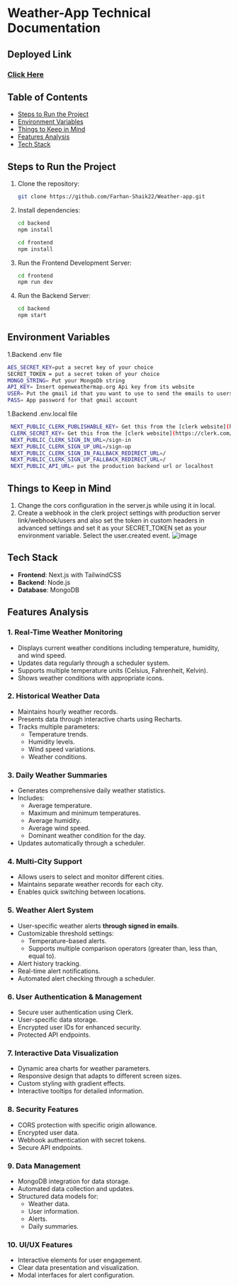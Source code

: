 # Weather-App Technical Documentation

## Deployed Link

### [Click Here](https://weather-app-clerk.vercel.app/)

## Table of Contents

- [Steps to Run the Project](#steps-to-run-the-project)
- [Environment Variables](#environment-variables)
- [Things to Keep in Mind](#things-to-keep-in-mind)
- [Features Analysis](#features-analysis)
- [Tech Stack](#tech-stack)

## Steps to Run the Project

1. Clone the repository:

   ```bash
   git clone https://github.com/Farhan-Shaik22/Weather-app.git
   ```

2. Install dependencies:

   ```bash
   cd backend
   npm install
   ```
    ```bash
   cd frontend
   npm install
   ```

3. Run the Frontend Development Server:

   ```bash
   cd frontend
   npm run dev
   ```
4. Run the Backend Server:

   ```bash
   cd backend
   npm start
   ```

## Environment Variables

1.Backend .env file
   ```bash
  AES_SECRET_KEY=put a secret key of your choice
  SECRET_TOKEN = put a secret token of your choice
  MONGO_STRING= Put your MongoDb string
  API_KEY= Insert openweathermap.org Api key from its website
  USER= Put the gmail id that you want to use to send the emails to users for alerts
  PASS= App password for that gmail account
   ```
1.Backend .env.local file
   ```bash
    NEXT_PUBLIC_CLERK_PUBLISHABLE_KEY= Get this from the [clerk website](https://clerk.com/) after configuring a project for next js.
    CLERK_SECRET_KEY= Get this from the [clerk website](https://clerk.com/) after configuring a project for next js.
    NEXT_PUBLIC_CLERK_SIGN_IN_URL=/sign-in
    NEXT_PUBLIC_CLERK_SIGN_UP_URL=/sign-up
    NEXT_PUBLIC_CLERK_SIGN_IN_FALLBACK_REDIRECT_URL=/
    NEXT_PUBLIC_CLERK_SIGN_UP_FALLBACK_REDIRECT_URL=/
    NEXT_PUBLIC_API_URL= put the production backend url or localhost
   ```

## Things to Keep in Mind
1. Change the cors configuration in the server.js while using it in local.
2. Create a webhook in the clerk project settings with production server link/webhook/users and also set the token in custom headers 
 in advanced settings and set it as your SECRET_TOKEN set as your environment variable. Select the user.created event.
 ![image](https://github.com/user-attachments/assets/1159c4fd-df28-4ebb-ad0f-ea8214b9a2d0)

## Tech Stack
- **Frontend**: Next.js with TailwindCSS
- **Backend**: Node.js
- **Database**: MongoDB

## Features Analysis

### 1. Real-Time Weather Monitoring
- Displays current weather conditions including temperature, humidity, and wind speed.
- Updates data regularly through a scheduler system.
- Supports multiple temperature units (Celsius, Fahrenheit, Kelvin).
- Shows weather conditions with appropriate icons.

### 2. Historical Weather Data
- Maintains hourly weather records.
- Presents data through interactive charts using Recharts.
- Tracks multiple parameters:
  - Temperature trends.
  - Humidity levels.
  - Wind speed variations.
  - Weather conditions.

### 3. Daily Weather Summaries
- Generates comprehensive daily weather statistics.
- Includes:
  - Average temperature.
  - Maximum and minimum temperatures.
  - Average humidity.
  - Average wind speed.
  - Dominant weather condition for the day.
- Updates automatically through a scheduler.

### 4. Multi-City Support
- Allows users to select and monitor different cities.
- Maintains separate weather records for each city.
- Enables quick switching between locations.

### 5. Weather Alert System
- User-specific weather alerts **through signed in emails**.
- Customizable threshold settings:
  - Temperature-based alerts.
  - Supports multiple comparison operators (greater than, less than, equal to).
- Alert history tracking.
- Real-time alert notifications.
- Automated alert checking through a scheduler.

### 6. User Authentication & Management
- Secure user authentication using Clerk.
- User-specific data storage.
- Encrypted user IDs for enhanced security.
- Protected API endpoints.

### 7. Interactive Data Visualization
- Dynamic area charts for weather parameters.
- Responsive design that adapts to different screen sizes.
- Custom styling with gradient effects.
- Interactive tooltips for detailed information.

### 8. Security Features
- CORS protection with specific origin allowance.
- Encrypted user data.
- Webhook authentication with secret tokens.
- Secure API endpoints.

### 9. Data Management
- MongoDB integration for data storage.
- Automated data collection and updates.
- Structured data models for:
  - Weather data.
  - User information.
  - Alerts.
  - Daily summaries.

### 10. UI/UX Features
- Interactive elements for user engagement.
- Clear data presentation and visualization.
- Modal interfaces for alert configuration.

